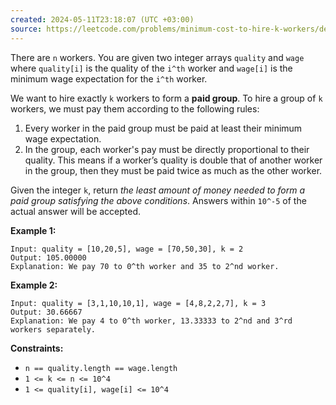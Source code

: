 ```yaml
---
created: 2024-05-11T23:18:07 (UTC +03:00)
source: https://leetcode.com/problems/minimum-cost-to-hire-k-workers/description/?envType=daily-question&envId=2024-05-11
---
```

There are `n` workers. You are given two integer arrays `quality` and `wage` where `quality[i]` is the quality of the `i^th` worker and `wage[i]` is the minimum wage expectation for the `i^th` worker.

We want to hire exactly `k` workers to form a **paid group**. To hire a group of `k` workers, we must pay them according to the following rules:

1.  Every worker in the paid group must be paid at least their minimum wage expectation.
2.  In the group, each worker's pay must be directly proportional to their quality. This means if a worker’s quality is double that of another worker in the group, then they must be paid twice as much as the other worker.

Given the integer `k`, return _the least amount of money needed to form a paid group satisfying the above conditions_. Answers within `10^-5` of the actual answer will be accepted.

**Example 1:**

```
Input: quality = [10,20,5], wage = [70,50,30], k = 2
Output: 105.00000
Explanation: We pay 70 to 0^th worker and 35 to 2^nd worker.
```

**Example 2:**

```
Input: quality = [3,1,10,10,1], wage = [4,8,2,2,7], k = 3
Output: 30.66667
Explanation: We pay 4 to 0^th worker, 13.33333 to 2^nd and 3^rd workers separately.
```

**Constraints:**

-   `n == quality.length == wage.length`
-   `1 <= k <= n <= 10^4`
-   `1 <= quality[i], wage[i] <= 10^4`
